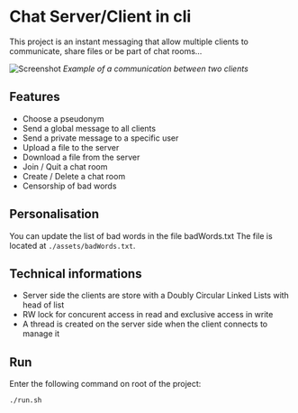 # Chat Server/Client in cli

This project is an instant messaging that allow multiple clients to communicate, share files or be part of chat rooms...

![Screenshot](https://github.com/bastian-albaut/Chat-Server-Client-Cli/blob/main/docs/images/headerReadme.png)
*Example of a communication between two clients*

## Features
- Choose a pseudonym
- Send a global message to all clients
- Send a private message to a specific user
- Upload a file to the server
- Download a file from the server 
- Join / Quit a chat room
- Create / Delete a chat room
- Censorship of bad words

## Personalisation
You can update the list of bad words in the file badWords.txt
The file is located at `./assets/badWords.txt`.

## Technical informations
- Server side the clients are store with a Doubly Circular Linked Lists with head of list
- RW lock for concurent access in read and exclusive access in write
- A thread is created on the server side when the client connects to manage it 

## Run 
Enter the following command on root of the project:
```
./run.sh
```
